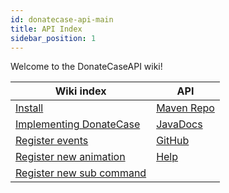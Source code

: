 ```yaml
---
id: donatecase-api-main
title: API Index
sidebar_position: 1
---
```

Welcome to the DonateCaseAPI wiki!


| Wiki index                                     | API                                                                                                                |
|------------------------------------------------|--------------------------------------------------------------------------------------------------------------------|
| [Install](install)                             |[Maven Repo](https://repo.jodexindustries.xyz/#/releases/com/jodexindustries/donatecase/DonateCaseAPI)            |
| [Implementing DonateCase](implementing)        |[JavaDocs](https://repo.jodexindustries.xyz/javadoc/releases/com/jodexindustries/donatecase/DonateCaseAPI/latest) |
| [Register events](register-events)             |[GitHub](https://github.com/Jodexx/DonateCaseAPI)                                                                   |
| [Register new animation](register-animations)  |[Help](https://discord.gg/NVE4vWnJ9j)                                                                               |
| [Register new sub command](register-subcommands) |